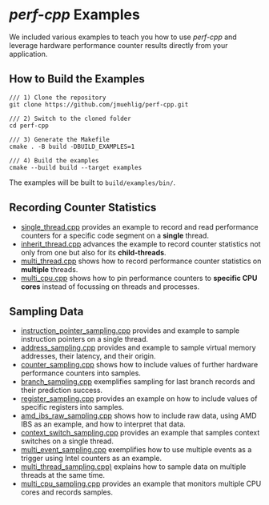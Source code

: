 # *perf-cpp* Examples

We included various examples to teach you how to use *perf-cpp* and leverage hardware performance counter results directly from your application.

## How to Build the Examples

```
/// 1) Clone the repository
git clone https://github.com/jmuehlig/perf-cpp.git

/// 2) Switch to the cloned folder
cd perf-cpp

/// 3) Generate the Makefile
cmake . -B build -DBUILD_EXAMPLES=1

/// 4) Build the examples
cmake --build build --target examples
```

The examples will be built to `build/examples/bin/`.

## Recording Counter Statistics
* [single_thread.cpp](single_thread.cpp) provides an example to record and read performance counters for a specific code segment on a **single** thread.
* [inherit_thread.cpp](inherit_thread.cpp) advances the example to record counter statistics not only from one but also for its **child-threads**.
* [multi_thread.cpp](multi_thread.cpp) shows how to record performance counter statistics on **multiple** threads.
* [multi_cpu.cpp](multi_cpu.cpp) shows how to pin performance counters to **specific CPU cores** instead of focussing on threads and processes.

## Sampling Data
* [instruction_pointer_sampling.cpp](instruction_pointer_sampling.cpp) provides and example to sample instruction pointers on a single thread.
* [address_sampling.cpp](address_sampling.cpp) provides and example to sample virtual memory addresses, their latency, and their origin.
* [counter_sampling.cpp](counter_sampling.cpp) shows how to include values of further hardware performance counters into samples.
* [branch_sampling.cpp](branch_sampling.cpp) exemplifies sampling for last branch records and their prediction success.
* [register_sampling.cpp](register_sampling.cpp) provides an example on how to include values of specific registers into samples.
* [amd_ibs_raw_sampling.cpp](amd_ibs_raw_sampling.cpp) shows how to include raw data, using AMD IBS as an example, and how to interpret that data.
* [context_switch_sampling.cpp](context_switch_sampling.cpp) provides an example that samples context switches on a single thread.
* [multi_event_sampling.cpp](multi_event_sampling.cpp) exemplifies how to use multiple events as a trigger using Intel counters as an example.
* [multi_thread_sampling.cpp)](multi_thread_sampling.cpp) explains how to sample data on multiple threads at the same time.
* [multi_cpu_sampling.cpp](multi_cpu_sampling.cpp) provides an example that monitors multiple CPU cores and records samples.
